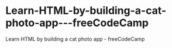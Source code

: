 # Learn-HTML-by-building-a-cat-photo-app---freeCodeCamp
Learn HTML by building a cat photo app - freeCodeCamp
